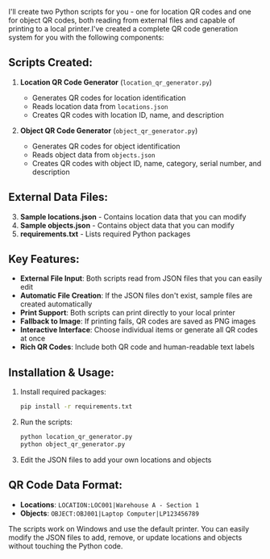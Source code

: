 I'll create two Python scripts for you - one for location QR codes and one for object QR codes, both reading from external files and capable of printing to a local printer.I've created a complete QR code generation system for you with the following components:

## Scripts Created:

1. **Location QR Code Generator** (`location_qr_generator.py`)
   - Generates QR codes for location identification
   - Reads location data from `locations.json`
   - Creates QR codes with location ID, name, and description

2. **Object QR Code Generator** (`object_qr_generator.py`)
   - Generates QR codes for object identification  
   - Reads object data from `objects.json`
   - Creates QR codes with object ID, name, category, serial number, and description

## External Data Files:

3. **Sample locations.json** - Contains location data that you can modify
4. **Sample objects.json** - Contains object data that you can modify
5. **requirements.txt** - Lists required Python packages

## Key Features:

- **External File Input**: Both scripts read from JSON files that you can easily edit
- **Automatic File Creation**: If the JSON files don't exist, sample files are created automatically
- **Print Support**: Both scripts can print directly to your local printer
- **Fallback to Image**: If printing fails, QR codes are saved as PNG images
- **Interactive Interface**: Choose individual items or generate all QR codes at once
- **Rich QR Codes**: Include both QR code and human-readable text labels

## Installation & Usage:

1. Install required packages:
   ```bash
   pip install -r requirements.txt
   ```

2. Run the scripts:
   ```bash
   python location_qr_generator.py
   python object_qr_generator.py
   ```

3. Edit the JSON files to add your own locations and objects

## QR Code Data Format:

- **Locations**: `LOCATION:LOC001|Warehouse A - Section 1`
- **Objects**: `OBJECT:OBJ001|Laptop Computer|LP123456789`

The scripts work on Windows and use the default printer. You can easily modify the JSON files to add, remove, or update locations and objects without touching the Python code.
